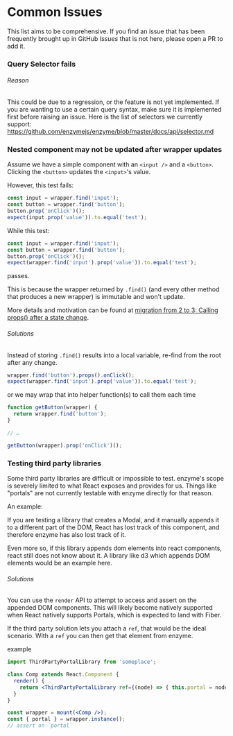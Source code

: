 # Common Issues

This list aims to be comprehensive. If you find an issue that has been frequently brought up in GitHub *Issues* that is not here, please open a PR to add it.

### Query Selector fails

###### Reason

This could be due to a regression, or the feature is not yet implemented. If you are wanting to use a
certain query syntax, make sure it is implemented first before raising an issue. Here is the list of
selectors we currently support: https://github.com/enzymejs/enzyme/blob/master/docs/api/selector.md

### Nested component may not be updated after wrapper updates

Assume we have a simple component with an `<input />` and a `<button>`. Clicking the `<button>` updates the `<input>`'s value.

However, this test fails:
```jsx
const input = wrapper.find('input');
const button = wrapper.find('button');
button.prop('onClick')();
expect(input.prop('value')).to.equal('test');
```
While this test:
```jsx
const input = wrapper.find('input');
const button = wrapper.find('button');
button.prop('onClick')();
expect(wrapper.find('input').prop('value')).to.equal('test');
```
passes.

This is because the wrapper returned by `.find()` (and every other method that produces a new wrapper) is immutable and won't update.

More details and motivation can be found at [migration from 2 to 3: Calling props() after a state change](https://github.com/enzymejs/enzyme/blob/master/docs/guides/migration-from-2-to-3.md#calling-props-after-a-state-change).

###### Solutions

Instead of storing `.find()` results into a local variable, re-find from the root after any change.

```jsx
wrapper.find('button').props().onClick();
expect(wrapper.find('input').prop('value')).to.equal('test');
```

or we may wrap that into helper function(s) to call them each time

```jsx
function getButton(wrapper) {
  return wrapper.find('button');
}

// …

getButton(wrapper).prop('onClick')();
```

### Testing third party libraries

Some third party libraries are difficult or impossible to test. enzyme's scope is severely limited to what
React exposes and provides for us. Things like "portals" are not currently testable with enzyme directly for that reason.

An example:

If you are testing a library that creates a Modal, and it manually appends it to a different part of the DOM, React has lost
track of this component, and therefore enzyme has also lost track of it.

Even more so, if this library appends dom elements into react components, react still does not know about it. A library like d3 which
appends DOM elements would be an example here.

###### Solutions

You can use the `render` API to attempt to access and assert on the appended DOM components. This will likely become natively supported
when React natively supports Portals, which is expected to land with Fiber.

If the third party solution lets you attach a `ref`, that would be the ideal scenario. With a `ref` you can then get that element from enzyme.

example

```jsx
import ThirdPartyPortalLibrary from 'someplace';

class Comp extends React.Component {
  render() {
    return <ThirdPartyPortalLibrary ref={(node) => { this.portal = node; }} />;
  }
}

const wrapper = mount(<Comp />);
const { portal } = wrapper.instance();
// assert on `portal`
```
